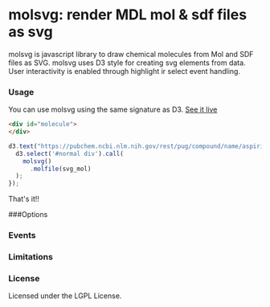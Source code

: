 # molsvg: render MDL mol & sdf files as svg

molsvg is javascript library to draw chemical molecules from Mol and SDF files as SVG. molsvg uses D3 style for creating svg elements from data. User interactivity is enabled through highlight ir select event handling.

### Usage

You can use molsvg using the same signature as D3. [See it live](http://codepen.io/ahmohamed/pen/ozmomR)

```html
<div id="molecule">
</div>
```


```javascript
d3.text("https://pubchem.ncbi.nlm.nih.gov/rest/pug/compound/name/aspirin/sdf/", function (svg_mol) {
  d3.select('#normal div').call(
    molsvg()
      .molfile(svg_mol)
  );
});
```

That's it!!

###Options

### Events

### Limitations

 
### License
Licensed under the LGPL License.
